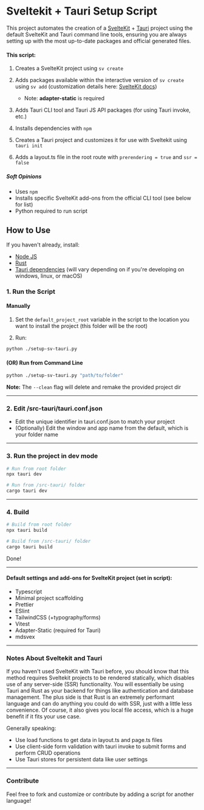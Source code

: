 # Sveltekit + Tauri Setup Script

This project automates the creation of a [SvelteKit](https://svelte.dev/docs/kit/introduction) + [Tauri](https://v2.tauri.app/) project using the default SvelteKit and Tauri command line tools, ensuring you are always setting up with the most up-to-date packages and official generated files.

#### This script:

1. Creates a SvelteKit project using `sv create`
1. Adds packages available within the interactive version of `sv create` using `sv add` (customization details here: [SvelteKit docs](https://svelte.dev/docs/cli/sv-add))

   - Note: **adapter-static** is required

1. Adds Tauri CLI tool and Tauri JS API packages (for using Tauri invoke, etc.)
1. Installs dependencies with `npm`
1. Creates a Tauri project and customizes it for use with Sveltekit using `tauri init`
1. Adds a layout.ts file in the root route with `prerendering = true` and `ssr = false`

##### Soft Opinions

- Uses `npm`
- Installs specific SvelteKit add-ons from the official CLI tool (see below for list)
- Python required to run script

## How to Use

If you haven't already, install:

- [Node JS](https://nodejs.org/en)
- [Rust](https://rust-lang.org/)
- [Tauri dependencies](https://v2.tauri.app/start/prerequisites/) (will vary depending on if you're developing on windows, linux, or macOS)

### 1. Run the Script

#### Manually

1.  Set the `default_project_root` variable in the script to the location you want to install the project (this folder will be the root)

2.  Run:

```bash
python ./setup-sv-tauri.py
```

#### (OR) Run from Command Line

```bash
python ./setup-sv-tauri.py "path/to/folder"
```

**Note:** The `--clean` flag will delete and remake the provided project dir

---

### 2. Edit /src-tauri/tauri.conf.json

- Edit the unique identifier in tauri.conf.json to match your project
- (Optionally) Edit the window and app name from the default, which is your folder name

---

### 3. Run the project in dev mode

```bash
# Run from root folder
npx tauri dev
```

```bash
# Run from /src-tauri/ folder
cargo tauri dev
```

---

### 4. Build

```bash
# Build from root folder
npx tauri build
```

```bash
# Build from /src-tauri/ folder
cargo tauri build
```

Done!

---

#### Default settings and add-ons for SvelteKit project (set in script):

- Typescript
- Minimal project scaffolding
- Prettier
- ESlint
- TailwindCSS (+typography/forms)
- Vitest
- Adapter-Static (required for Tauri)
- mdsvex

---

### Notes About Sveltekit and Tauri

If you haven't used SvelteKit with Tauri before, you should know that this method requires Sveltekit projects to be rendered statically, which disables use of any server-side (SSR) functionality. You will essentially be using Tauri and Rust as your backend for things like authentication and database management. The plus side is that Rust is an extremely performant language and can do anything you could do with SSR, just with a little less convenience. Of course, it also gives you local file access, which is a huge benefit if it fits your use case.

Generally speaking:

- Use load functions to get data in layout.ts and page.ts files
- Use client-side form validation with tauri invoke to submit forms and perform CRUD operations
- Use Tauri stores for persistent data like user settings

---

### Contribute

Feel free to fork and customize or contribute by adding a script for another language!
